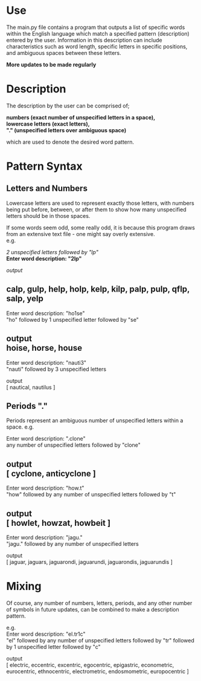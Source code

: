 # Use
The main.py file contains a program that outputs a list of specific words within the English language which match a specified pattern (description) entered by the user.
Information in this description can include characteristics such as word length, specific letters in specific positions, and ambiguous spaces between these letters.  

**More updates to be made regularly**
# Description
The description by the user can be comprised of;  

**numbers (exact number of unspecified letters in a space),**  
**lowercase letters (exact letters),**  
**"." (unspecified letters over ambiguous space)**  

which are used to denote the desired word pattern.
# Pattern Syntax
## Letters and Numbers
Lowercase letters are used to represent exactly those letters, with numbers being put before, between, or after them to show how many unspecified letters should be in those spaces.

If some words seem odd, some really odd, it is because this program draws from an extensive text file - one might say overly extensive.  
e.g.  

_2 unspecified letters followed by "lp"_   
**Enter word description: "2lp"**  


_output_

**calp, gulp, help, holp, kelp, kilp, palp, pulp, qflp, salp, yelp**
---------------------------------------  
Enter word description: "ho1se"  
 "ho" followed by 1 unspecified letter followed by "se"   

output   
hoise, horse, house 
---------------------------------------  
Enter word description: "nauti3"   
 "nauti" followed by 3 unspecified letters   

 output   
[ nautical, nautilus ]  
## Periods "."
Periods represent an ambiguous number of unspecified letters within a space. 
e.g. 

Enter word description: ".clone"   
 any number of unspecified letters followed by "clone"   

 output   
[ cyclone, anticyclone ]  
---------------------------------------  
Enter word description: "how.t"  
 "how" followed by any number of unspecified letters followed by "t"   

 output   
[ howlet, howzat, howbeit ]  
---------------------------------------  
Enter word description: "jagu."  
 "jagu." followed by any number of unspecified letters   

 output   
[ jaguar, jaguars, jaguarondi, jaguarundi, jaguarondis, jaguarundis ]  

# Mixing
Of course, any number of numbers, letters, periods, and any other number of symbols in future updates, can be combined to make a description pattern.

e.g.  
Enter word description: "el.tr1c"   
"el" followed by any number of unspecified letters followed by "tr" followed by 1 unspecified letter followed by "c" 

 output   
[ electric, eccentric, excentric, egocentric, epigastric, econometric, eurocentric, ethnocentric, electrometric, endosmometric, europocentric ]

